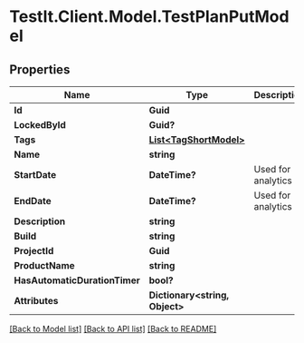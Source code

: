 # TestIt.Client.Model.TestPlanPutModel

## Properties

Name | Type | Description | Notes
------------ | ------------- | ------------- | -------------
**Id** | **Guid** |  | [optional] 
**LockedById** | **Guid?** |  | [optional] 
**Tags** | [**List&lt;TagShortModel&gt;**](TagShortModel.md) |  | [optional] 
**Name** | **string** |  | 
**StartDate** | **DateTime?** | Used for analytics | [optional] 
**EndDate** | **DateTime?** | Used for analytics | [optional] 
**Description** | **string** |  | [optional] 
**Build** | **string** |  | [optional] 
**ProjectId** | **Guid** |  | 
**ProductName** | **string** |  | [optional] 
**HasAutomaticDurationTimer** | **bool?** |  | [optional] 
**Attributes** | **Dictionary&lt;string, Object&gt;** |  | [optional] 

[[Back to Model list]](../README.md#documentation-for-models) [[Back to API list]](../README.md#documentation-for-api-endpoints) [[Back to README]](../README.md)

